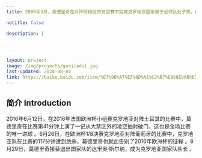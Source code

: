 ```yaml
---
title: 2006年3月，莫德里奇在对阵阿根廷的友谊赛中完成克罗地亚国家男子足球队处子秀。6月，莫德里奇在2006年德国世界杯小组赛克罗地亚对阵日本和澳大利亚的比赛中替补上场 。

notitle: false

description: |
  



layout: project
image: /img/projects/guojiadui.jpg
last-updated: 2024-08-04
link: https://baike.baidu.com/item/%E7%9B%A7%E5%8D%A1%C2%B7%E8%8E%AB%E5%BE%B7%E9%87%8C%E5%A5%87/3311744
---
```


## 简介 Introduction

2016年6月12日，在2016年法国欧洲杯小组赛克罗地亚对阵土耳其的比赛中，莫德里奇在比赛第41分钟上演了一记从大禁区外的凌空抽射破门，这也是全场比赛的唯一进球 。6月26日，在欧洲杯1/8决赛克罗地亚对阵葡萄牙的比赛中，克罗地亚队在比赛的117分钟遭到绝杀，莫德里奇也就此告别了2016年欧洲杯的征程 。8月29日，莫德里奇接替退出国家队的达里奥·斯尔纳，成为克罗地亚国家队队长 。

